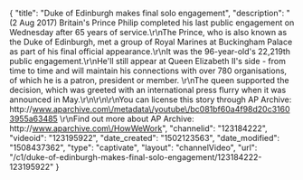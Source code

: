 {
    "title": "Duke of Edinburgh makes final solo engagement",
    "description": "(2 Aug 2017) Britain's Prince Philip completed his last public engagement on Wednesday after 65 years of service.\r\nThe Prince, who is also known as the Duke of Edinburgh, met a group of Royal Marines at Buckingham Palace as part of his final official appearance.\r\nIt was the 96-year-old's 22,219th public engagement.\r\nHe'll still appear at Queen Elizabeth II's side - from time to time and will maintain his connections with over 780 organisations, of which he is a patron, president or member. \r\nThe queen supported the decision, which was greeted with an international press flurry when it was announced in May.\r\n\r\n\r\nYou can license this story through AP Archive: http:\/\/www.aparchive.com\/metadata\/youtube\/bc081bf60a4f98d20c31603955a63485 \r\nFind out more about AP Archive: http:\/\/www.aparchive.com\/HowWeWork",
    "channelid": "123184222",
    "videoid": "123195922",
    "date_created": "1502123563",
    "date_modified": "1508437362",
    "type": "captivate",
    "layout": "channelVideo",
    "url": "\/c1\/duke-of-edinburgh-makes-final-solo-engagement\/123184222-123195922"
}
